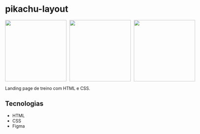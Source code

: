 # pikachu-layout
<p style="display: flex; gap: 10px;">
  <img src="./img/Captura%20de%20Tela%202025-10-15%20%C3%A0s%2016.52.10.png" width="200" />
  <img src="./img/Captura%20de%20Tela%202025-10-17%20às%2014.16.51.png" width="200" />
  <img src="./img/Captura%20de%20Tela%202025-10-17%20às%2014.17.04.png" width="200" />
</p>

Landing page de treino com HTML e CSS.

## Tecnologias
- HTML
- CSS
- Figma

